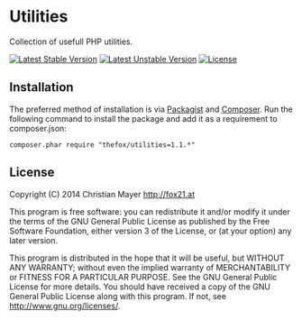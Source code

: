 # Utilities
Collection of usefull PHP utilities.

[![Latest Stable Version](https://poser.pugx.org/thefox/utilities/v/stable.png)](https://packagist.org/packages/thefox/utilities)
[![Latest Unstable Version](https://poser.pugx.org/thefox/utilities/v/unstable.png)](https://packagist.org/packages/thefox/utilities)
[![License](https://poser.pugx.org/thefox/utilities/license.png)](https://packagist.org/packages/thefox/utilities)

## Installation
The preferred method of installation is via [Packagist](https://packagist.org/packages/thefox/utilities) and [Composer](https://getcomposer.org/). Run the following command to install the package and add it as a requirement to composer.json:

`composer.phar require "thefox/utilities=1.1.*"`

## License
Copyright (C) 2014 Christian Mayer <http://fox21.at>

This program is free software: you can redistribute it and/or modify it under the terms of the GNU General Public License as published by the Free Software Foundation, either version 3 of the License, or (at your option) any later version.

This program is distributed in the hope that it will be useful, but WITHOUT ANY WARRANTY; without even the implied warranty of MERCHANTABILITY or FITNESS FOR A PARTICULAR PURPOSE. See the GNU General Public License for more details. You should have received a copy of the GNU General Public License along with this program. If not, see <http://www.gnu.org/licenses/>.
